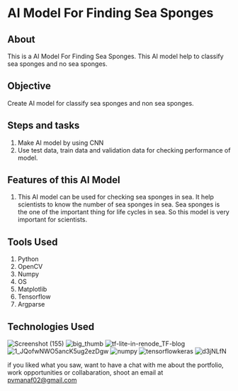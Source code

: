 
# AI Model For Finding Sea Sponges

## About

This is a AI Model For Finding Sea Sponges. This AI model help to classify sea sponges and no sea sponges.

## Objective
Create AI model for classify sea sponges and non sea sponges. 

## Steps and tasks

1. Make AI model by using CNN
2. Use test data, train data and validation data for checking performance of model.

## Features of this AI Model

1. This AI model can be used for checking sea sponges in sea. It help  scientists to know the number of sea sponges in sea. Sea sponges is the one of the important thing for life cycles in sea. So this model is very important for scientists.

## Tools Used

1. Python
2. OpenCV
3. Numpy
4. OS
5. Matplotlib
6. Tensorflow
7. Argparse

## Technologies Used
![Screenshot (155)](https://user-images.githubusercontent.com/84491967/139635128-5ac86cca-3de3-483e-9ba2-d0de52da5e49.png)
![big_thumb](https://user-images.githubusercontent.com/84491967/168413596-e5e32fa0-56bb-4e26-9e2a-482e60c00440.jpg)
![tf-lite-in-renode_TF-blog](https://user-images.githubusercontent.com/84491967/168413228-1fa46f4b-1c8b-472b-a1c6-ecad92966019.png)
![1_JQofwNWO5ancK5ug2ezDgw](https://user-images.githubusercontent.com/84491967/168413342-afcbd3e0-ad3f-42d5-83f7-3873ed80ed42.png)
![numpy](https://user-images.githubusercontent.com/84491967/168413436-731ca931-e6c3-4349-b1d1-0609370f974e.png)
![tensorflowkeras](https://user-images.githubusercontent.com/84491967/168414413-81712319-f29f-4748-9ae3-40de244f5bfb.jpg)
![d3jNLfN](https://user-images.githubusercontent.com/84491967/170817560-4fbaa282-9a08-428d-9786-eac500e0f660.jpg)

if you liked what you saw, want to have a chat with me about the portfolio, work opportunities or collabaration, shoot an email at pvmanaf02@gmail.com
